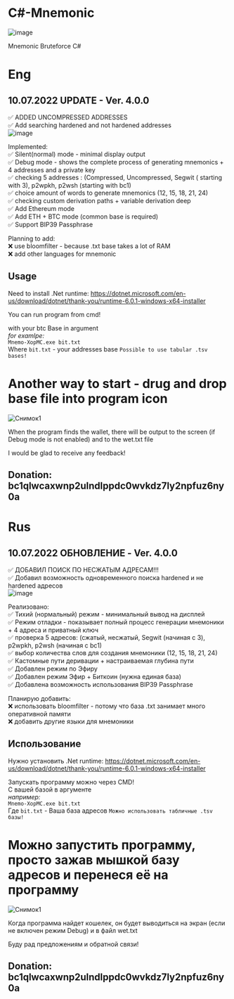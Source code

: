 # C#-Mnemonic  
![image](https://user-images.githubusercontent.com/89750173/166493263-476fefcd-dab1-4d1a-83ae-5861b9460891.png)


Mnemonic Bruteforce C#  

# Eng  
## 10.07.2022 UPDATE - Ver. 4.0.0  
✅ ADDED UNCOMPRESSED ADDRESSES  
✅ Add searching hardened and not hardened addresses  
![image](https://user-images.githubusercontent.com/89750173/178151102-57ea9120-399f-4d75-b379-f208d4ca9dab.png)

Implemented:  
✅ Silent(normal) mode - minimal display output  
✅ Debug mode - shows the complete process of generating mnemonics + 4 addresses and a private key  
✅ checking 5 addresses : (Compressed, Uncompressed, Segwit ( starting with 3), p2wpkh, p2wsh (starting with bc1)  
✅ choice amount of words to generate mnemonics (12, 15, 18, 21, 24)  
✅ checking custom derivation paths + variable derivation deep  
✅ Add Ethereum mode  
✅ Add ETH + BTC mode (common base is required)  
✅ Support BIP39 Passphrase  

Planning to add:  
❌ use bloomfilter - because .txt base takes a lot of RAM  
❌ add other languages for mnemonic  

## Usage  
Need to install .Net runtime: https://dotnet.microsoft.com/en-us/download/dotnet/thank-you/runtime-6.0.1-windows-x64-installer  

You can run program from cmd!   

with your btc Base in argument   
*for examlpe:*  
`Mnemo-XopMC.exe bit.txt`  
Where `bit.txt` - your addresses base `Possible to use tabular .tsv bases!` 

# Another way to start - drug and drop base file into program icon

![Снимок1](https://user-images.githubusercontent.com/89750173/166121357-5ee60d2f-8f49-4de1-8fcc-084561a00ea9.PNG)

When the program finds the wallet, there will be output to the screen (if Debug mode is not enabled) and to the wet.txt file  

I would be glad to receive any feedback!  

Donation: bc1qlwcaxwnp2ulndlppdc0wvkdz7ly2npfuz6ny0a  
--------

# Rus  
## 10.07.2022 ОБНОВЛЕНИЕ  - Ver. 4.0.0  
✅ ДОБАВИЛ ПОИСК ПО НЕСЖАТЫМ АДРЕСАМ!!!  
✅ Добавил возможность одновременного поиска hardened и не hardened адресов  
![image](https://user-images.githubusercontent.com/89750173/178151102-57ea9120-399f-4d75-b379-f208d4ca9dab.png)


Реализовано:  
✅ Тихий (нормальный) режим - минимальный вывод на дисплей  
✅ Режим отладки - показывает полный процесс генерации мнемоники + 4 адреса и приватный ключ  
✅ проверка 5 адресов: (сжатый, несжатый, Segwit (начиная с 3), p2wpkh, p2wsh (начиная с bc1)  
✅ выбор количества слов для создания мнемоники (12, 15, 18, 21, 24)  
✅ Кастомные пути деривации + настраиваемая глубина пути  
✅ Добавлен режим по Эфиру  
✅ Добавлен режим Эфир + Биткоин (нужна единая база)  
✅ Добавлена возможность использования BIP39 Passphrase  

Планирую добавить:   
❌ использовать bloomfilter - потому что база .txt занимает много оперативной памяти  
❌ добавить другие языки для мнемоники  

## Использование 
Нужно установить .Net runtime: https://dotnet.microsoft.com/en-us/download/dotnet/thank-you/runtime-6.0.1-windows-x64-installer  

Запускать программу можно через CMD!   
С вашей базой в аргументе    
*например:*  
`Mnemo-XopMC.exe bit.txt`  
Где `bit.txt` - Ваша база адресов   `Можно использовать табличные .tsv базы!`  

# Можно запустить программу, просто зажав мышкой базу адресов и перенеся её на программу
![Снимок1](https://user-images.githubusercontent.com/89750173/166121357-5ee60d2f-8f49-4de1-8fcc-084561a00ea9.PNG)

Когда программа найдет кошелек, он будет выводиться на экран (если не включен режим Debug) и в файл wet.txt   

Буду рад предложениям и обратной связи!

Donation: bc1qlwcaxwnp2ulndlppdc0wvkdz7ly2npfuz6ny0a  
--------


